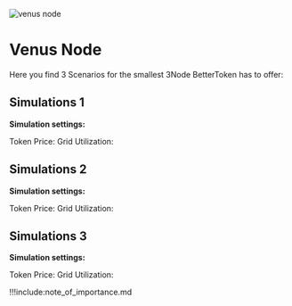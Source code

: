 ![venus node](venusnode.png)

# Venus Node
Here you find 3 Scenarios for the smallest 3Node BetterToken has to offer:

## Simulations 1

**Simulation settings:**

Token Price:
Grid Utilization:

## Simulations 2

**Simulation settings:**

Token Price:
Grid Utilization:


## Simulations 3

**Simulation settings:**

Token Price:
Grid Utilization:

!!!include:note_of_importance.md